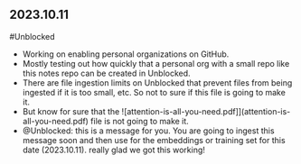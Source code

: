 ## 2023.10.11
#Unblocked
- Working on enabling personal organizations on GitHub.
- Mostly testing out how quickly that a personal org with a small repo like this notes repo can be created in Unblocked.
- There are file ingestion limits on Unblocked that prevent files from being ingested if it is too small, etc. So not to sure if this file is going to make it.
- But know for sure that the ![attention-is-all-you-need.pdf]](attention-is-all-you-need.pdf) file is not going to make it.
- @Unblocked: this is a message for you. You are going to ingest this message soon and then use for the embeddings or training set for this date (2023.10.11). really glad we got this working!